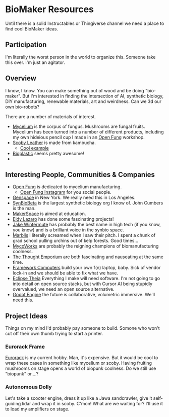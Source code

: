 # BioMaker Resources

Until there is a solid Instructables or Thingiverse channel we need a place to find cool BioMaker ideas.

## Participation

I'm literally the worst person in the world to organize this. Someone take this over. I'm just an agitator.

## Overview

I know, I know. You can make something out of wood and be doing "bio-maker". But I'm interested in finding the intersection of AI, synthetic biology, DIY manufacturing, renewable materials, art and weirdness. Can we 3d our own bio-robots?

There are a number of materials of interest.

* [Mycelium](https://en.wikipedia.org/wiki/Mycelium-based_materials) is the corpus of fungus. Mushrooms are fungal fruits. Mycelium has been turned into a number of different products, including my own hideious pencil cup I made in an [Open Fung](https://openfung.org/) workshop.
* [Scoby Leather](https://www.colorado.edu/ecenter/2021/11/04/biomaterials-what-scoby-leather) is made from kambucha.
  * [Cool example](https://www.pratt.edu/work/scoby-project-2/)
* [Bioplastic](https://naturelab.risd.edu/discover/biomaterials-you-can-make-at-home/) seems pretty awesome!
* 

## Interesting People, Communities & Companies

* [Open Fung](https://openfung.org/) is dedicated to mycelium manufacturing.
  * [Open Fung Instagram](https://www.instagram.com/open.fung/) for you social people.
* [Genspace](https://www.genspace.org/) in New York. We really need this in Los Angeles.
* [SynBioBeta](https://www.synbiobeta.com/) is the largest synthetic biology org I know of. John Cumbers is the man.
* [MakerSpace](https://makerspace.com/) is aimed at education.
* [Eldy Lazaro](https://www.eldylazaro.com/?portfolio=diy-electronics-with-mycelium) has done some fascinating projects!
* [Jake Wintermute](https://www.linkedin.com/in/jake-wintermute/) has probably the best name in high tech (if you know, you know) and is a brilliant voice in the synbio space.
* [Marblis](https://marblis.com/stone) I literally screamed when I saw their pitch.  I spent a chunk of grad school pulling urchins out of kelp forests.  Good times...
* [MycoWorks](https://www.mycoworks.com/) are probably the reigning champions of biomanufacturing coolness.
* [The Thought Emporium](https://www.thethoughtemporium.com/) are both fascinating and nauseating at the same time.
* [Framework Computers](https://frame.work/) build your own f(n) laptop, baby. Sick of vendor lock-in and we should be able to fix what we have.
* [Eclipse Theia](https://theia-ide.org/) Everything I make will need software. I'm not going to go into detail on open source stacks, but with Cursor AI being stupidly overvalued, we need an open source alternative.
* [Godot Engine](https://godotengine.org/) the future is collaborative, volumetric immersive.  We'll need this.

## Project Ideas

Things on my mind I'd probably pay someone to build. Somone who won't cut off their own thumb trying to start a printer.

### Eurorack Frame

[Eurorack](https://en.wikipedia.org/wiki/Eurorack) is my current hobby. Man, it's expensive. But it would be cool to wrap these cases in something like mycelium or scoby. Having fruiting mushrooms on stage opens a world of biopunk coolness. Do we still use "biopunk" or....?

### Autonomous Dolly

Let's take a scooter engine, dress it up like a Jawa sandcrawler, give it self-guiding lidar and wrap it in scoby.  C'mon! What are we waiting for? I'll use it to load my amplifiers on stage.
